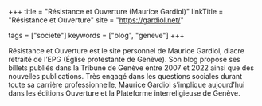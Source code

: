 +++
title = "Résistance et Ouverture (Maurice Gardiol)"
linkTitle = "Résistance et Ouverture"
site = "https://gardiol.net/"

tags = ["societe"]
keywords = ["blog", "geneve"]
+++

Résistance et Ouverture est le site personnel de Maurice Gardiol, diacre retraité de l’EPG (Église protestante de Genève). Son blog propose ses billets publiés dans la Tribune de Genève entre 2007 et 2022 ainsi que des nouvelles publications. Très engagé dans les questions sociales durant toute sa carrière professionnelle, Maurice Gardiol s’implique aujourd’hui dans les éditions Ouverture et la Plateforme interreligieuse de Genève.
